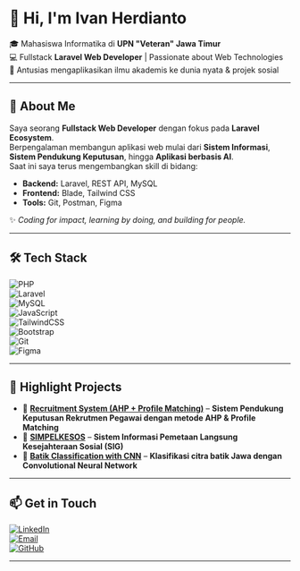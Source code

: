 # 👋 Hi, I'm Ivan Herdianto  

🎓 Mahasiswa Informatika di **UPN "Veteran" Jawa Timur**  
💻 Fullstack **Laravel Web Developer** | Passionate about Web Technologies  
🌱 Antusias mengaplikasikan ilmu akademis ke dunia nyata & projek sosial  

---

## 🌟 About Me
Saya seorang **Fullstack Web Developer** dengan fokus pada **Laravel Ecosystem**.  
Berpengalaman membangun aplikasi web mulai dari **Sistem Informasi**, **Sistem Pendukung Keputusan**, hingga **Aplikasi berbasis AI**.  
Saat ini saya terus mengembangkan skill di bidang:  
- **Backend:** Laravel, REST API, MySQL  
- **Frontend:** Blade, Tailwind CSS
- **Tools:** Git, Postman, Figma  

✨ *Coding for impact, learning by doing, and building for people.*  

---

## 🛠️ Tech Stack  
![PHP](https://img.shields.io/badge/PHP-777BB4?style=for-the-badge&logo=php&logoColor=white)  
![Laravel](https://img.shields.io/badge/Laravel-FF2D20?style=for-the-badge&logo=laravel&logoColor=white)  
![MySQL](https://img.shields.io/badge/MySQL-005C84?style=for-the-badge&logo=mysql&logoColor=white)  
![JavaScript](https://img.shields.io/badge/JavaScript-F7E017?style=for-the-badge&logo=javascript&logoColor=black)  
![TailwindCSS](https://img.shields.io/badge/Tailwind-38B2AC?style=for-the-badge&logo=tailwind-css&logoColor=white)  
![Bootstrap](https://img.shields.io/badge/Bootstrap-563D7C?style=for-the-badge&logo=bootstrap&logoColor=white)  
![Git](https://img.shields.io/badge/Git-F05032?style=for-the-badge&logo=git&logoColor=white)  
![Figma](https://img.shields.io/badge/Figma-F24E1E?style=for-the-badge&logo=figma&logoColor=white)  

---

## 📌 Highlight Projects
- 🔹 **[Recruitment System (AHP + Profile Matching)](#)** – **Sistem Pendukung Keputusan Rekrutmen Pegawai dengan metode AHP & Profile Matching**  
- 🔹 **[SIMPELKESOS](#)** – **Sistem Informasi Pemetaan Langsung Kesejahteraan Sosial (SIG)**
- 🔹 **[Batik Classification with CNN](#)** – **Klasifikasi citra batik Jawa dengan Convolutional Neural Network**

---

## 📫 Get in Touch
[![LinkedIn](https://img.shields.io/badge/LinkedIn-0077B5?style=for-the-badge&logo=linkedin&logoColor=white)](#)  
[![Email](https://img.shields.io/badge/Email-D14836?style=for-the-badge&logo=gmail&logoColor=white)](mailto:herdiantoivan45@gmail.com)  
[![GitHub](https://img.shields.io/badge/GitHub-100000?style=for-the-badge&logo=github&logoColor=white)](https://github.com/ivunnn)  

---
